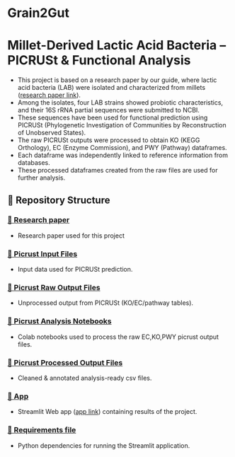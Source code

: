 # Grain2Gut 
# Millet-Derived Lactic Acid Bacteria – PICRUSt & Functional Analysis

- This project is based on a research paper by our guide, where lactic acid bacteria (LAB) were isolated and characterized from millets ([research paper link](https://github.com/VarshaS-37/Grain2gGut/tree/main/Isolation_%26_characterization_of_biological_traits_of_millet-derived_lactic_acid_bacteria.pdf)).
- Among the isolates, four LAB strains showed probiotic characteristics, and their 16S rRNA partial sequences were submitted to NCBI.
- These sequences have been used for functional prediction using PICRUSt (Phylogenetic Investigation of Communities by Reconstruction of Unobserved States).
- The raw PICRUSt outputs were processed to obtain KO (KEGG Orthology), EC (Enzyme Commission), and PWY (Pathway) dataframes.
- Each dataframe was independently linked to reference information from databases.
- These processed dataframes created from the raw files are used for further analysis.

## 📁 Repository Structure

### [📃 Research paper](https://github.com/VarshaS-37/Grain2Gut/blob/main/Isolation_%26_characterization_of_biological_traits_of_millet-derived_lactic_acid_bacteria.pdf)  
- Research paper used for this project

### [📁 Picrust Input Files](https://github.com/VarshaS-37/Grain2Gut/tree/main/picrust_input_files)  
-  Input data used for PICRUSt prediction.

### [📁 Picrust Raw Output Files](https://github.com/VarshaS-37/Grain2Gut/blob/main/picrust_raw_output_files)  
- Unprocessed output from PICRUSt (KO/EC/pathway tables).

### [📁 Picrust Analysis Notebooks](https://github.com/VarshaS-37/Grain2Gut/tree/main/picrust_analysis_notebooks)  
- Colab notebooks used to process the raw EC,KO,PWY picrust output files.

### [📁 Picrust Processed Output Files](https://github.com/VarshaS-37/Grain2Gut/tree/main/picrust_processed_output_files)  
- Cleaned & annotated analysis-ready csv files.
  
### [🦠 App](https://github.com/VarshaS-37/Grain2Gut/blob/main/app.py)  
- Streamlit Web app ([app link](https://grain2gut.streamlit.app/)) containing results of the project.

### [📄 Requirements file](https://github.com/VarshaS-37/Grain2Gut/blob/main/requirements.txt)  
- Python dependencies for running the Streamlit application.
